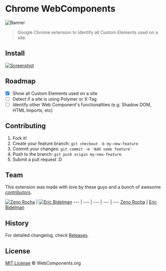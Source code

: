 # Chrome WebComponents

![Banner](https://cloud.githubusercontent.com/assets/398893/3009132/cd9cc212-dee8-11e3-8c2b-867857a32cdf.png)

> Google Chrome extension to identify all Custom Elements used on a site.

## Install

[![Screenshot](https://cloud.githubusercontent.com/assets/398893/3009122/cdf4bf2c-dee7-11e3-95d7-14da0cd79171.png)](https://chrome.google.com/webstore/detail/web-components/filcobblndaenakhejinpjdblekilpgn)

## Roadmap

- [x] Show all Custom Elements used on a site
- [ ] Detect if a site is using Polymer or X-Tag
- [ ] Identify other Web Component's functionalities (e.g. Shadow DOM, HTML Imports, etc)

## Contributing

1. Fork it!
2. Create your feature branch: `git checkout -b my-new-feature`
3. Commit your changes: `git commit -m 'Add some feature'`
4. Push to the branch: `git push origin my-new-feature`
5. Submit a pull request :D

## Team

This extension was made with love by these guys and a bunch of awesome [contributors](https://github.com/webcomponents/chrome-webcomponents/graphs/contributors).

[![Zeno Rocha](https://2.gravatar.com/avatar/e190023b66e2b8aa73a842b106920c93)](https://github.com/zenorocha) | [![Eric Bidelman](https://2.gravatar.com/avatar/e7948aac7c52b26470be80311873a398)](https://github.com/ebidel)
--- | --- | --- | --- | ---
[Zeno Rocha](https://github.com/zenorocha) | [Eric Bidelman](https://github.com/ebidel)

## History

For detailed changelog, check [Releases](https://github.com/webcomponents/chrome-webcomponents/releases).

## License

[MIT License](http://webcomponentsorg.mit-license.org/) © WebComponents.org
